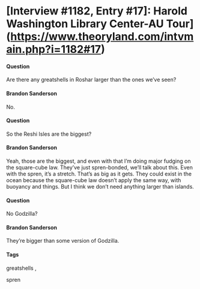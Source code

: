 # [Interview #1182, Entry #17]: Harold Washington Library Center-AU Tour](https://www.theoryland.com/intvmain.php?i=1182#17)

#### Question

Are there any greatshells in Roshar larger than the ones we’ve seen?

#### Brandon Sanderson

No.

#### Question

So the Reshi Isles are the biggest?

#### Brandon Sanderson

Yeah, those are the biggest, and even with that I’m doing major fudging on the square-cube law. They’ve just spren-bonded, we’ll talk about this. Even with the spren, it’s a stretch. That’s as big as it gets. They could exist in the ocean because the square-cube law doesn’t apply the same way, with buoyancy and things. But I think we don’t need anything larger than islands.

#### Question

No Godzilla?

#### Brandon Sanderson

They’re bigger than some version of Godzilla.

#### Tags

greatshells
,

spren

